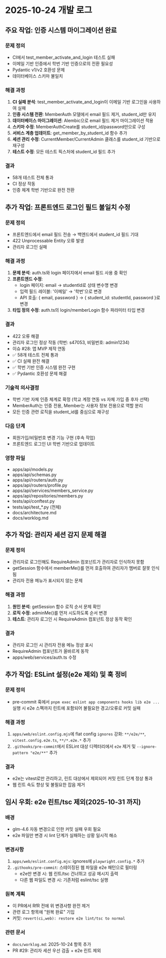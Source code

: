 # 2025-10-24 개발 로그

## 주요 작업: 인증 시스템 마이그레이션 완료

### 문제 정의
- CI에서 test_member_activate_and_login 테스트 실패
- 이메일 기반 인증에서 학번 기반 인증으로의 전환 필요성
- Pydantic v1/v2 호환성 문제
- 데이터베이스 스키마 불일치

### 해결 과정
1. **CI 실패 분석**: test_member_activate_and_login이 이메일 기반 로그인을 사용하여 실패
2. **인증 시스템 전환**: MemberAuth 모델에서 email 필드 제거, student_id만 유지
3. **데이터베이스 마이그레이션**: Alembic으로 email 필드 제거 마이그레이션 적용
4. **스키마 수정**: MemberAuthCreate를 student_id/password만으로 구성
5. **서비스 계층 업데이트**: get_member_by_student_id 함수 추가
6. **세션 관리 수정**: CurrentMember/CurrentAdmin 클래스를 student_id 기반으로 재구성
7. **테스트 수정**: 모든 테스트 픽스처에 student_id 필드 추가

### 결과
- 58개 테스트 전체 통과
- CI 정상 작동
- 인증 체계 학번 기반으로 완전 전환

## 추가 작업: 프론트엔드 로그인 필드 불일치 수정

### 문제 정의
- 프론트엔드에서 email 필드 전송 → 백엔드에서 student_id 필드 기대
- 422 Unprocessable Entity 오류 발생
- 관리자 로그인 실패

### 해결 과정
1. **문제 분석**: auth.ts와 login 페이지에서 email 필드 사용 중 확인
2. **프론트엔드 수정**: 
   - login 페이지: email → studentId로 상태 변수명 변경
   - 입력 필드 레이블: '이메일' → '학번'으로 변경
   - API 호출: { email, password } → { student_id: studentId, password }로 변경
3. **타입 정의 수정**: auth.ts의 login/memberLogin 함수 파라미터 타입 변경

### 결과
- 422 오류 해결
- 관리자 로그인 정상 작동 (학번: s47053, 비밀번호: admin1234)
- 이슈 #28: 앱 MVP 제작 연동
- ✅ 58개 테스트 전체 통과
- ✅ CI 실패 완전 해결
- ✅ 학번 기반 인증 시스템 완전 구현
- ✅ Pydantic 호환성 문제 해결

### 기술적 의사결정
- 학번 기반 자체 인증 체계로 확정 (학교 계정 연동 vs 자체 가입 중 후자 선택)
- MemberAuth는 인증 전용, Member는 사용자 정보 전용으로 역할 분리
- 모든 인증 관련 로직을 student_id를 중심으로 재구성

### 다음 단계
- 회원가입/비밀번호 변경 기능 구현 (후속 작업)
- 프론트엔드 로그인 UI 학번 기반으로 업데이트

### 영향 파일
- apps/api/models.py
- apps/api/schemas.py  
- apps/api/routers/auth.py
- apps/api/routers/profile.py
- apps/api/services/members_service.py
- apps/api/repositories/members.py
- tests/api/conftest.py
- tests/api/test_*.py (전체)
- docs/architecture.md
- docs/worklog.md

## 추가 작업: 관리자 세션 감지 문제 해결

### 문제 정의
- 관리자로 로그인해도 RequireAdmin 컴포넌트가 관리자로 인식하지 못함
- getSession 함수에서 memberMe()를 먼저 호출하여 관리자가 멤버로 잘못 인식됨
- 관리자 전용 메뉴가 표시되지 않는 문제

### 해결 과정
1. **원인 분석**: getSession 함수 로직 순서 문제 확인
2. **로직 수정**: adminMe()를 먼저 시도하도록 순서 변경
3. **테스트**: 관리자 로그인 시 RequireAdmin 컴포넌트 정상 동작 확인

### 결과
- 관리자 로그인 시 관리자 전용 메뉴 정상 표시
- RequireAdmin 컴포넌트가 올바르게 동작
- apps/web/services/auth.ts 수정

## 추가 작업: ESLint 설정(e2e 제외) 및 훅 정비

### 문제 정의
- pre-commit 훅에서 `pnpm exec eslint app components hooks lib e2e ...` 실행 시 e2e 스펙까지 린트에 포함되어 불필요한 경고/오류로 커밋 실패

### 해결 과정
1. `apps/web/eslint.config.mjs`에 flat config `ignores` 강화: `**/e2e/**`, `vitest.config.e2e.ts`, `**/*.e2e.*` 추가
2. `.githooks/pre-commit`에서 ESLint 대상 디렉터리에서 `e2e` 제거 및 `--ignore-pattern "e2e/**"` 추가

### 결과
- e2e는 vitest로만 관리하고, 린트 대상에서 제외되어 커밋 린트 단계 정상 통과
- 웹 린트 속도 향상 및 불필요한 잡음 제거

## 임시 우회: e2e 린트/tsc 제외(2025-10-31 까지)

### 배경
- glm-4.6 자동 변경으로 인한 커밋 실패 우회 필요
- e2e 파일만 변경 시 lint 단계가 실패하는 상황 일시적 해소

### 변경사항
1. `apps/web/eslint.config.mjs`: ignores에 `playwright.config.*` 추가
2. `.githooks/pre-commit`: 스테이징된 웹 파일을 e2e 패턴으로 필터링
   - e2e만 변경 시: 웹 린트/tsc 건너뛰고 성공 메시지 출력
   - 다른 웹 파일도 변경 시: 기존처럼 eslint/tsc 실행

### 원복 계획
- 이 PR에서 RfR 전에 위 변경사항 완전 제거
- 관련 로그 항목에 "원복 완료" 기입
- 커밋: `revert(ci,web): restore e2e lint/tsc to normal`

### 관련 문서
- `docs/worklog.md`: 2025-10-24 항목 추가
- PR #29: 관리자 세션 우선 검출 + e2e 린트 제외
